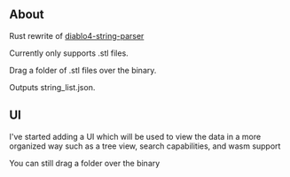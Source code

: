 ## About

Rust rewrite of [diablo4-string-parser](https://github.com/alkhdaniel/diablo-4-string-parser)

Currently only supports .stl files.

Drag a folder of .stl files over the binary.

Outputs string_list.json.

## UI

I've started adding a UI which will be used to view the data in a more organized way such as a tree view, search capabilities, and wasm support

You can still drag a folder over the binary